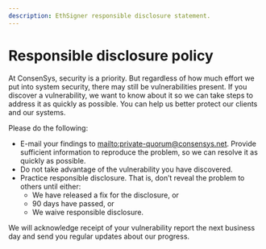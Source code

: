 ```yaml
---
description: EthSigner responsible disclosure statement.
---
```


# Responsible disclosure policy

At ConsenSys, security is a priority. But regardless of how much effort we put into system security,
there may still be vulnerabilities present.
If you discover a vulnerability, we want to know about it so we can take steps to address it as
quickly as possible. You can help us better protect our clients and our systems.

Please do the following:

* E-mail your findings to <mailto:private-quorum@consensys.net>. Provide sufficient information to reproduce the
  problem, so we can resolve it as quickly as possible.
* Do not take advantage of the vulnerability you have discovered.
* Practice responsible disclosure. That is, don’t reveal the problem to others until either:
    * We have released a fix for the disclosure, or
    * 90 days have passed, or
    * We waive responsible disclosure.

We will acknowledge receipt of your vulnerability report the next business day and send you regular
updates about our progress.
